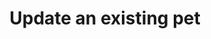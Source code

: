 ---
title: Update an existing pet
api:
  file: petstore.json
  operationId: updatePet
hidden: false
---